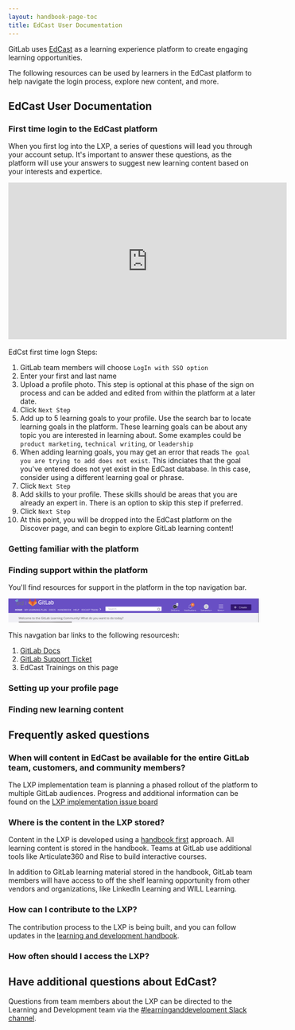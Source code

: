 ```yaml
---
layout: handbook-page-toc
title: EdCast User Documentation
---
```



GitLab uses [EdCast](https://about.gitlab.com/handbook/people-group/learning-and-development/gitlab-groundworks/) as a learning experience platform to create engaging learning opportunities. 

The following resources can be used by learners in the EdCast platform to help navigate the login process, explore new content, and more.

## EdCast User Documentation

### First time login to the EdCast platform

When you first log into the LXP, a series of questions will lead you through your account setup. It's important to answer these questions, as the platform will use your answers to suggest new learning content based on your interests and expertice.

<iframe width="560" height="315" src="https://www.youtube.com/embed/uE-1KRFArpA" frameborder="0" allow="accelerometer; autoplay; clipboard-write; encrypted-media; gyroscope; picture-in-picture" allowfullscreen></iframe>

EdCst first time logn Steps:

1. GitLab team members will choose `LogIn with SSO option`
1. Enter your first and last name
1. Upload a profile photo. This step is optional at this phase of the sign on process and can be added and edited from within the platform at a later date.
1. Click `Next Step`
1. Add up to 5 learning goals to your profile. Use the search bar to locate learning goals in the platform. These learning goals can be about any topic you are interested in learning about. Some examples could be `product marketing`, `technical writing`, or `leadership`
1. When adding learning goals, you may get an error that reads `The goal you are trying to add does not exist`. This idnciates that the goal you've entered does not yet exist in the EdCast database. In this case, consider using a different learning goal or phrase.
1. Click `Next Step`
1. Add skills to your profile. These skills should be areas that you are already an expert in. There is an option to skip this step if preferred.
1. Click `Next Step`
1. At this point, you will be dropped into the EdCast platform on the Discover page, and can begin to explore GitLab learning content! 

### Getting familiar with the platform


### Finding support within the platform

You'll find resources for support in the platform in the top navigation bar. 

<img src="top-nav-bar.png" alt="EdCast Top Navigation Bar">

This navgation bar links to the following resourcesh:

1. [GitLab Docs](https://docs.gitlab.com/)
1. [GitLab Support Ticket](https://support.gitlab.com/hc/en-us)
1. EdCast Trainings on this page

### Setting up your profile page

### Finding new learning content




## Frequently asked questions


### When will content in EdCast be available for the entire GitLab team, customers, and community members?

The LXP implementation team is planning a phased rollout of the platform to multiple GitLab audiences. Progress and additional information can be found on the [LXP implementation issue board](https://gitlab.com/gitlab-com/people-group/learning-development/edcast-lxp-implementation/-/boards)

### Where is the content in the LXP stored?

Content in the LXP is developed using a [handbook first](https://about.gitlab.com/handbook/people-group/learning-and-development/interactive-learning/) approach. All learning content is stored in the handbook. Teams at GitLab use additional tools like Articulate360 and Rise to build interactive courses.

In addition to GitLab learning material stored in the handbook, GitLab team members will have access to off the shelf learning opportunity from other vendors and organizations, like LinkedIn Learning and WILL Learning.

### How can I contribute to the LXP?

The contribution process to the LXP is being built, and you can follow updates in the [learning and development handbook](https://about.gitlab.com/handbook/people-group/learning-and-development/gitlab-groundworks/contribute/).

### How often should I access the LXP?





## Have additional questions about EdCast?

Questions from team members about the LXP can be directed to the Learning and Development team via the [#learninganddevelopment Slack channel](https://app.slack.com/client/T02592416/CMRAWQ97W).


